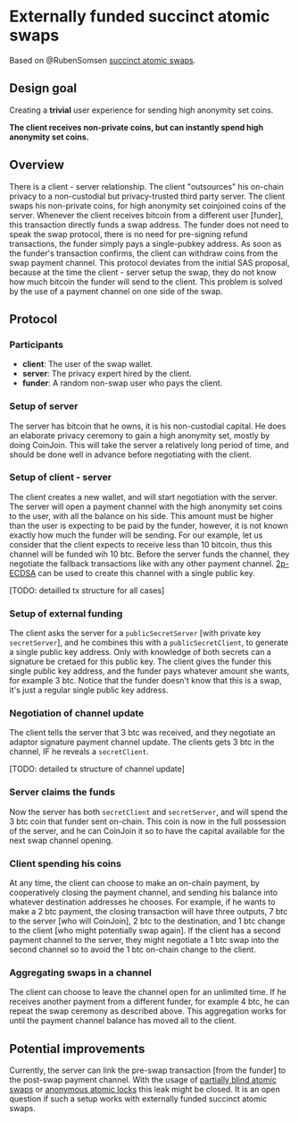 # Externally funded succinct atomic swaps

Based on @RubenSomsen [succinct atomic swaps](https://gist.github.com/RubenSomsen/8853a66a64825716f51b409be528355f).

## Design goal

Creating a **trivial** user experience for sending high anonymity set coins.

**The client receives non-private coins, but can instantly spend high anonymity set coins.**

## Overview

There is a client - server relationship.
The client "outsources" his on-chain privacy to a non-custodial but privacy-trusted third party server.
The client swaps his non-private coins, for high anonymity set coinjoined coins of the server.
Whenever the client receives bitcoin from a different user [funder], this transaction directly funds a swap address.
The funder does not need to speak the swap protocol, there is no need for pre-signing refund transactions, the funder simply pays a single-pubkey address.
As soon as the funder's transaction confirms, the client can withdraw coins from the swap payment channel.
This protocol deviates from the initial SAS proposal, because at the time the client - server setup the swap, they do not know how much bitcoin the funder will send to the client.
This problem is solved by the use of a payment channel on one side of the swap.

## Protocol

### Participants

- **client**: The user of the swap wallet.
- **server**: The privacy expert hired by the client.
- **funder**: A random non-swap user who pays the client.

### Setup of server

The server has bitcoin that he owns, it is his non-custodial capital.
He does an elaborate privacy ceremony to gain a high anonymity set, mostly by doing CoinJoin. 
This will take the server a relatively long period of time, and should be done well in advance before negotiating with the client.

### Setup of client - server

The client creates a new wallet, and will start negotiation with the server.
The server will open a payment channel with the high anonymity set coins to the user, with all the balance on his side.
This amount must be higher than the user is expecting to be paid by the funder, however, it is not known exactly how much the funder will be sending.
For our example, let us consider that the client expects to receive less than 10 bitcoin, thus this channel will be funded wih 10 btc.
Before the server funds the channel, they negotiate the fallback transactions like with any other payment channel.
[2p-ECDSA](https://eprint.iacr.org/2017/552.pdf) can be used to create this channel with a single public key.

[TODO: detailled tx structure for all cases]

### Setup of external funding

The client asks the server for a `publicSecretServer` [with private key `secretServer`], and he combines this with a `publicSecretClient`, to generate a single public key address.
Only with knowledge of both secrets can a signature be cretaed for this public key.
The client gives the funder this single public key address, and the funder pays whatever amount she wants, for example 3 btc.
Notice that the funder doesn't know that this is a swap, it's just a regular single public key address.

### Negotiation of channel update

The client tells the server that 3 btc was received, and they negotiate an adaptor signature payment channel update.
The clients gets 3 btc in the channel, IF he reveals a `secretClient`.

[TODO: detailed tx structure of channel update]

### Server claims the funds

Now the server has both `secretClient` and `secretServer`, and will spend the 3 btc coin that funder sent on-chain.
This coin is now in the full possession of the server, and he can CoinJoin it so to have the capital available for the next swap channel opening.

### Client spending his coins

At any time, the client can choose to make an on-chain payment, by cooperatively closing the payment channel, and sending his balance into whatever destination addresses he chooses.
For example, if he wants to make a 2 btc payment, the closing transaction will have three outputs, 7 btc to the server [who will CoinJoin], 2 btc to the destination, and 1 btc change to the client [who might potentially swap again].
If the client has a second payment channel to the server, they might negotiate a 1 btc swap into the second channel so to avoid the 1 btc on-chain change to the client.

### Aggregating swaps in a channel

The client can choose to leave the channel open for an unlimited time.
If he receives another payment from a different funder, for example 4 btc, he can repeat the swap ceremony as described above.
This aggregation works for until the payment channel balance has moved all to the client.

## Potential improvements

Currently, the server can link the pre-swap transaction [from the funder] to the post-swap payment channel.
With the usage of [partially blind atomic swaps](https://github.com/ElementsProject/scriptless-scripts/blob/master/md/partially-blind-swap.md) or [anonymous atomic locks](https://eprint.iacr.org/2019/589.pdf) this leak might be closed.
It is an open question if such a setup works with externally funded succinct atomic swaps.
